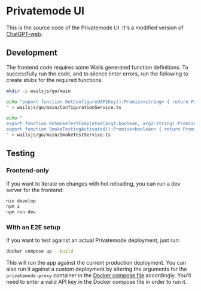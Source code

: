 # Privatemode UI

This is the source code of the Privatemode UI. It's a modified version of [ChatGPT-web](https://github.com/Niek/chatgpt-web).

## Development

The frontend code requires some Wails generated function definitions.
To successfully run the code, and to silence linter errors, run the following to create stubs for the required functions.

```bash
mkdir -p wailsjs/go/main

echo "export function GetConfiguredAPIKey():Promise<string> { return Promise.resolve('') }
" > wailsjs/go/main/ConfigurationService.ts

echo "
export function OnSmokeTestCompleted(arg1:boolean, arg2:string):Promise<void> { return Promise.resolve() }
export function SmokeTestingActivated():Promise<boolean> { return Promise.resolve(false) }
" > wailsjs/go/main/SmokeTestService.ts
```

## Testing

### Frontend-only

If you want to iterate on changes with hot reloading, you can run a dev server for the frontend:

```bash
nix develop
npm i
npm run dev
```

### With an E2E setup

If you want to test against an actual Privatemode deployment, just run:

```bash
docker compose up --build
```

This will run the app against the current production deployment. You can also run it against a custom deployment by altering the arguments for the `privatemode-proxy` container in the [Docker compose file](./docker-compose.yml) accordingly.
You'll need to enter a valid API key in the Docker compose file in order to run it.
